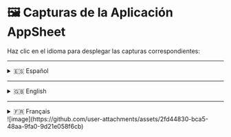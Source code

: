 # 🖼️ Capturas de la Aplicación AppSheet

Haz clic en el idioma para desplegar las capturas correspondientes:

---

<details>
<summary>🇪🇸 Español</summary>

### 1. Pantalla Principal  
Vista donde el técnico puede seleccionar el día de trabajo.

![Pantalla Principal](https://github.com/user-attachments/assets/2fd44830-bca5-48aa-9fa0-9d21e058f6cb)

---

### 2. Formulario de Producción  
Formulario que el técnico rellena con los datos de su jornada laboral.

![Formulario de Producción](https://github.com/user-attachments/assets/fa46bc78-81c3-436b-a77a-30f3cbde6c38)

---

### 3. Vista de "Total Aproximado"  
Resumen automático del rendimiento del técnico, incluyendo puntos y salario bruto estimado.

![Resumen Total Aproximado](https://github.com/user-attachments/assets/66390eb8-92fd-4f1e-abe8-94abb0c4f802)

</details>

---

<details>
<summary>🇬🇧 English</summary>

### 1. Main Screen  
Where the technician selects the workday.

![Main Screen](https://github.com/user-attachments/assets/2fd44830-bca5-48aa-9fa0-9d21e058f6cb)

---

### 2. Production Entry Form  
Form where the technician fills out their workday data.

![Production Entry Form](https://github.com/user-attachments/assets/fa46bc78-81c3-436b-a77a-30f3cbde6c38)

---

### 3. "Approximate Total" View  
A performance summary including points and estimated gross salary.

![Approximate Total View](https://github.com/user-attachments/assets/66390eb8-92fd-4f1e-abe8-94abb0c4f802)

</details>

---

<details>
<summary>🇫🇷 Français</summary>

### 1. Écran Principal  
Vue où le technicien sélectionne le jour de travail.

![Écran Principal](https://github.com/user-attachments/assets/2fd44830-bca5-48aa-9fa0-9d21e058f6cb)

---

### 2. Formulaire de Production  
Formulaire que le technicien remplit avec les données de sa journée.

![Formulaire de Production](https://github.com/user-attachments/assets/fa46bc78-81c3-436b-a77a-30f3cbde6c38)

---

### 3. Vue "Total Approximatif"  
Résumé des performances du technicien avec points et salaire brut estimé.

![Vue Total Approximatif](https://github.com/user-attachments/assets/66390eb8-92fd-4f1e-abe8-94abb0c4f802)

</details>
![image](https://github.com/user-attachments/assets/2fd44830-bca5-48aa-9fa0-9d21e058f6cb)
